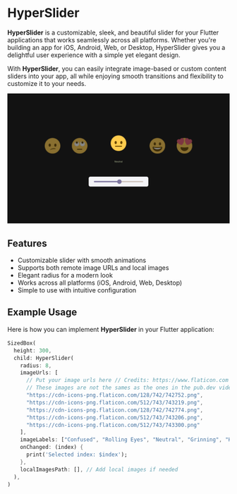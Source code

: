 # HyperSlider

**HyperSlider** is a customizable, sleek, and beautiful slider for your Flutter applications that works seamlessly across all platforms. Whether you're building an app for iOS, Android, Web, or Desktop, HyperSlider gives you a delightful user experience with a simple yet elegant design.

With **HyperSlider**, you can easily integrate image-based or custom content sliders into your app, all while enjoying smooth transitions and flexibility to customize it to your needs.

![alt text](https://raw.githubusercontent.com/jownatan/hyper_slider/refs/heads/main/image%20(1).png)

## Features

- Customizable slider with smooth animations
- Supports both remote image URLs and local images
- Elegant radius for a modern look
- Works across all platforms (iOS, Android, Web, Desktop)
- Simple to use with intuitive configuration

## Example Usage



Here is how you can implement **HyperSlider** in your Flutter application:

```dart
SizedBox(
  height: 300,
  child: HyperSlider(
    radius: 8,
    imageUrls: [
      // Put your image urls here // Credits: https://www.flaticon.com and https://www.flaticon.com/authors/vectors-market
      // These images are not the sames as the ones in the pub.dev video
      "https://cdn-icons-png.flaticon.com/128/742/742752.png",
      "https://cdn-icons-png.flaticon.com/512/743/743219.png",
      "https://cdn-icons-png.flaticon.com/128/742/742774.png",
      "https://cdn-icons-png.flaticon.com/512/743/743206.png",
      "https://cdn-icons-png.flaticon.com/512/743/743300.png"
    ],
    imageLabels: ["Confused", "Rolling Eyes", "Neutral", "Grinning", "Heart Eyes"],
    onChanged: (index) {
      print('Selected index: $index');
    },
    localImagesPath: [], // Add local images if needed
  ),
)
